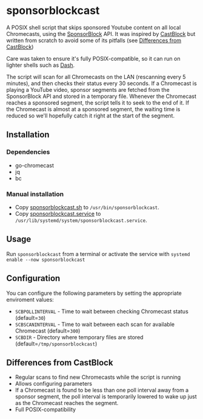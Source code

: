 # sponsorblockcast
A POSIX shell script that skips sponsored Youtube content on all local Chromecasts, using the [SponsorBlock](https://github.com/ajayyy/SponsorBlock) API. It was inspired by [CastBlock](https://github.com/stephen304/castblock) but written from scratch to avoid some of its pitfalls (see [Differences from CastBlock](#differences-from-castblock))

Care was taken to ensure it's fully POSIX-compatible, so it can run on lighter shells such as [Dash](https://wiki.archlinux.org/index.php/Dash).

The script will scan for all Chromecasts on the LAN (rescanning every 5 minutes), and then checks their status every 30 seconds. If a Chromecast is playing a YouTube video, sponsor segments are fetched from the SponsorBlock API and stored in a temporary file. Whenever the Chromecast reaches a sponsored segment, the script tells it to seek to the end of it. If the Chromecast is almost at a sponsored segment, the waiting time is reduced so we'll hopefully catch it right at the start of the segment.

## Installation
### Dependencies
* go-chromecast
* jq
* bc

### Manual installation
* Copy [sponsorblockcast.sh](/sponsorblockcast.sh) to `/usr/bin/sponsorblockcast`.
* Copy [sponsorblockcast.service](/sponsorblockcast.service) to `/usr/lib/systemd/system/sponsorblockcast.service`.

## Usage
Run `sponsorblockcast` from a terminal or activate the service with `systemd enable --now sponsorblockcast`

## Configuration
You can configure the following parameters by setting the appropriate enviroment values:
* `SCBPOLLINTERVAL` - Time to wait between checking Chromecast status (default=`30`)
* `SCBSCANINTERVAL` - Time to wait between each scan for available Chromecast (default=`300`)
* `SCBDIR` - Directory where temporary files are stored (default=`/tmp/sponsorblockcast`)

## Differences from CastBlock
* Regular scans to find new Chromecasts while the script is running
* Allows configuring parameters
* If a Chromecast is found to be less than one poll interval away from a sponsor segment, the poll interval is temporarily lowered to wake up just as the Chromecast reaches the segment.
* Full POSIX-compatibility

